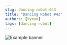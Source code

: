 ```yaml
---
slug: dancing-robot-043
title: "Dancing Robot #43"
authors: [kynan]
tags: [dancing-robot]
---
```


![Example banner](/img/stories/dancing-robot/043.PNG)
